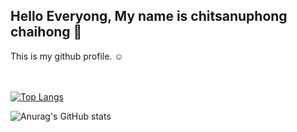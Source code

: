 <h2>Hello Everyong, My name is chitsanuphong chaihong 👋</h2>
This is my github profile. ☺
<br><br>
<br>

[![Top Langs](https://github-readme-stats.vercel.app/api/top-langs/?username=csnpch&hide=css,scss,html&layout=compact&theme=radical)](https://github.com/anuraghazra/github-readme-stats)

![Anurag's GitHub stats](https://github-readme-stats.vercel.app/api?username=csnpch&show_icons=true&theme=radical)
 <!-- ![Language's](https://github-readme-stats.vercel.app/api/top-langs/?username=csnpch&hide=javascript,html&show_icons=true&theme=radical) -->

